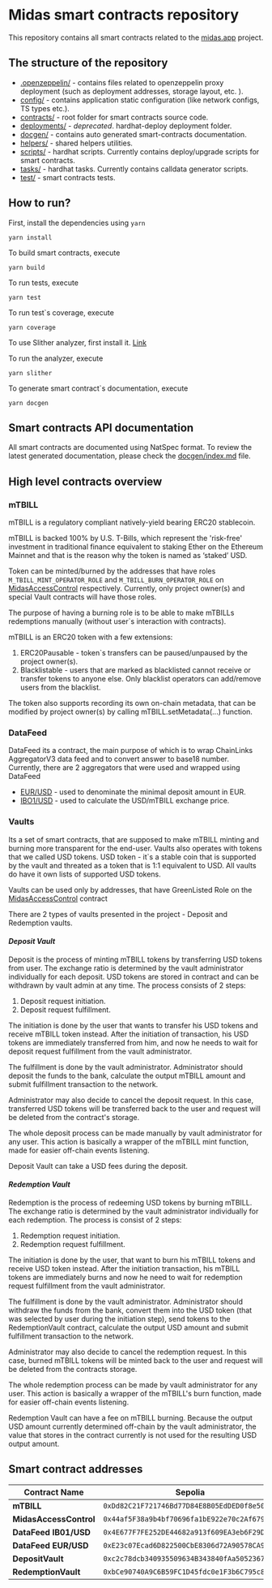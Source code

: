 # Midas smart contracts repository

This repository contains all smart contracts related to the [midas.app](https://midas.app) project.

## The structure of the repository

- [.openzeppelin/](./.openzeppelin/) - contains files related to openzeppelin proxy deployment (such as deployment addresses, storage layout, etc. ).
- [config/](./config/) - contains application static configuration (like network configs, TS types etc.).
- [contracts/](./contracts/) - root folder for smart contracts source code.
- [deployments/](./deployments/) - *deprecated*. hardhat-deploy deployment folder.
- [docgen/](./docgen/) - contains auto generated smart-contracts documentation.
- [helpers/](./helpers/) - shared helpers utilities.
- [scripts/](./scripts/) - hardhat scripts. Currently contains deploy/upgrade scripts for smart contracts.
- [tasks/](./tasks/) - hardhat tasks. Currently contains calldata generator scripts.
- [test/](./test/) - smart contracts tests.

## How to run?

First, install the dependencies using `yarn`

```
yarn install
```

To build smart contracts, execute

```
yarn build
```

To run tests, execute

```
yarn test
```

To run test`s coverage, execute

```
yarn coverage
```

To use Slither analyzer, first install it. [Link](https://github.com/crytic/slither)

To run the analyzer, execute

```
yarn slither
```


To generate smart contract`s documentation, execute

```
yarn docgen
```

## Smart contracts API documentation

All smart contracts are documented using NatSpec format. To review the latest generated documentation, please check the [docgen/index.md](./docgen/index.md) file.


## High level contracts overview

### **mTBILL**
mTBILL is a regulatory compliant natively-yield bearing ERC20 stablecoin.

mTBILL is backed 100% by U.S. T-Bills, which represent the 'risk-free' investment in traditional finance equivalent to staking Ether on the Ethereum Mainnet and that is the reason why the token is named as ‘staked’ USD.

Token can be minted/burned by the addresses that have roles `M_TBILL_MINT_OPERATOR_ROLE` and `M_TBILL_BURN_OPERATOR_ROLE` on [MidasAccessControl](./contracts/access/MidasAccessControl.sol) respectively. Currently, only project owner(s) and special Vault contracts will have those roles. 

The purpose of having a burning role is to be able to make mTBILLs redemptions manually (without user`s interaction with contracts).

mTBILL is an ERC20 token with a few extensions:
1. ERC20Pausable - token`s transfers can be paused/unpaused by the project owner(s).
2. Blacklistable - users that are marked as blacklisted cannot receive or transfer tokens to anyone else. Only blacklist operators can add/remove users from the blacklist.

The token also supports recording its own on-chain metadata, that can be modified by project owner(s) by calling mTBILL.setMetadata(...) function.


### **DataFeed**

DataFeed its a contract, the main purpose of which is to wrap ChainLinks AggregatorV3 data feed and to convert answer to base18 number. Currently, there are 2 aggregators that were used and wrapped using DataFeed
- [EUR/USD](https://data.chain.link/ethereum/mainnet/fiat/eur-usd) - used to denominate the minimal deposit amount in EUR.
- [IBO1/USD](https://data.chain.link/ethereum/mainnet/indexes/ib01-usd) - used to calculate the USD/mTBILL exchange price.

### **Vaults**

Its a set of smart contracts, that are supposed to make mTBILL minting and burning more transparent for the end-user. Vaults also operates with tokens that we called USD tokens. USD token - it`s a stable coin that is supported by the vault and threated as a token that is 1:1 equivalent to USD. All vaults do have it own lists of supported USD tokens.

Vaults can be used only by addresses, that have GreenListed Role on the [MidasAccessControl](./contracts/access/MidasAccessControl.sol) contract

There are 2 types of vaults presented in the project - Deposit and Redemption vaults.

#### ***Deposit Vault***
Deposit is the process of minting mTBILL tokens by transferring USD tokens from user. The exchange ratio is determined by the vault administrator individually for each deposit. USD tokens are stored in contract and can be withdrawn by vault admin at any time.
The process consists of 2 steps:
1. Deposit request initiation.
2. Deposit request fulfillment.

The initiation is done by the user that wants to transfer his USD tokens and receive mTBILL token instead. After the initiation of transaction, his USD tokens are immediately transferred from him, and now he needs to wait for deposit request fulfillment from the vault administrator.

The fulfillment is done by the vault administrator. Administrator should deposit the funds to the bank, calculate the output mTBILL amount and submit fulfillment transaction to the network.

Administrator may also decide to cancel the deposit request. In this case, transferred USD tokens will be transferred back to the user and request will be deleted from the contract's storage.

The whole deposit process can be made manually by vault administrator for any user. This action is basically a wrapper of the mTBILL mint function, made for easier off-chain events listening.

Deposit Vault can take a USD fees during the deposit.


#### ***Redemption Vault***

Redemption is the process of redeeming USD tokens by burning mTBILL. The exchange ratio is determined by the vault administrator individually for each redemption. The process is consist of 2 steps: 

1. Redemption request initiation.
2. Redemption request fulfillment.

The initiation is done by the user, that want to burn his mTBILL tokens and receive USD token instead. After the initiation transaction, his mTBILL tokens are immediately burns and now he need to wait for redemption request fulfillment from the vault administrator. 

The fulfillment is done by the vault administrator. Administrator should withdraw the funds from the bank, convert them into the USD token (that was selected by user during the initiation step), send tokens to the RedemptionVault contract, calculate the output USD amount and submit fulfillment transaction to the network.

Administrator may also decide to cancel the redemption request. In this case, burned mTBILL tokens will be minted back to the user and request will be deleted from the contracts storage.

The whole redemption process can be made by vault administrator for any user. This action is basically a wrapper of the mTBILL's burn function, made for easier off-chain events listening.

Redemption Vault can have a fee on mTBILL burning. Because the output USD amount currently determined off-chain by the vault administrator, the value that stores in the contract currently is not used for the resulting USD output amount.


## Smart contract addresses

|Contract Name|Sepolia|Mainnet| 
|-|-|-|
|**mTBILL**|`0xDd82C21F721746Bd77D84E8B05EdDED0f8e50980`|-|
|**MidasAccessControl**|`0x44af5F38a9b4bf70696fa1bE922e70c2Af679FD7`|-|
|**DataFeed IB01/USD**|`0x4E677F7FE252DE44682a913f609EA3eb6F29DC3E`|-|
|**DataFeed EUR/USD**|`0xE23c07Ecad6D822500CbE8306d72A90578CA9F11`|-|
|**DepositVault**|`0xc2c78dcb340935509634B343840fAa5052367f29`|-|
|**RedemptionVault**|`0xbCe90740A9C6B59FC1D45fdc0e1F3b6C795c85dC`|-|